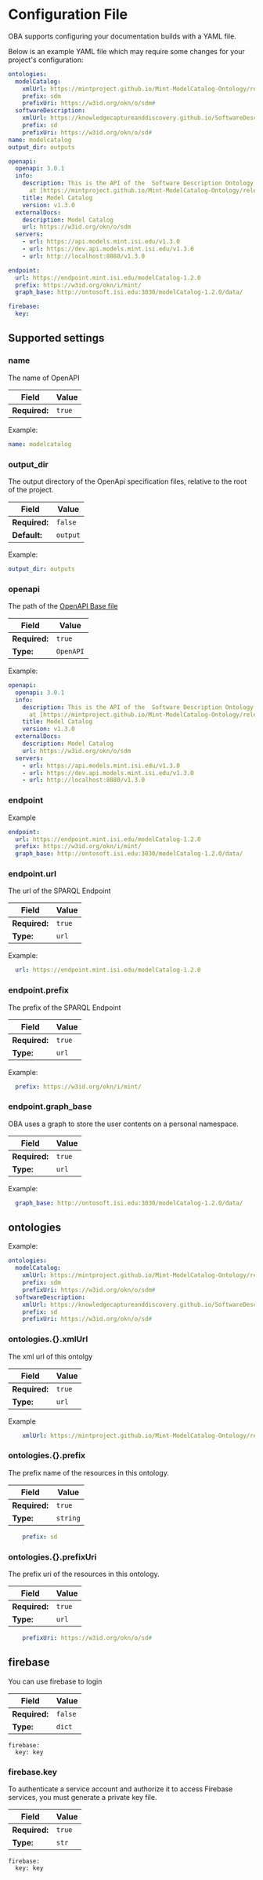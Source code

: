 # Configuration File

OBA supports configuring your documentation builds with a YAML file.

Below is an example YAML file which may require some changes for your project's configuration:

```yaml
ontologies:
  modelCatalog:
    xmlUrl: https://mintproject.github.io/Mint-ModelCatalog-Ontology/release/1.2.0/ontology.xml
    prefix: sdm
    prefixUri: https://w3id.org/okn/o/sdm#
  softwareDescription:
    xmlUrl: https://knowledgecaptureanddiscovery.github.io/SoftwareDescriptionOntology/release/1.4.0/ontology.xml
    prefix: sd
    prefixUri: https://w3id.org/okn/o/sd#
name: modelcatalog
output_dir: outputs

openapi:
  openapi: 3.0.1
  info:
    description: This is the API of the  Software Description Ontology
      at [https://mintproject.github.io/Mint-ModelCatalog-Ontology/release/1.3.0/index-en.html](https://w3id.org/okn/o/sdm)
    title: Model Catalog
    version: v1.3.0
  externalDocs:
    description: Model Catalog
    url: https://w3id.org/okn/o/sdm
  servers:
    - url: https://api.models.mint.isi.edu/v1.3.0
    - url: https://dev.api.models.mint.isi.edu/v1.3.0
    - url: http://localhost:8080/v1.3.0

endpoint:
  url: https://endpoint.mint.isi.edu/modelCatalog-1.2.0
  prefix: https://w3id.org/okn/i/mint/
  graph_base: http://ontosoft.isi.edu:3030/modelCatalog-1.2.0/data/

firebase:
  key:
```


## Supported settings

### name

The name of OpenAPI

| Field | Value |
|---|---|
| **Required:** | ``true`` |

Example:

```yaml
name: modelcatalog
```


### output_dir

The output directory of the OpenApi specification files, relative to the root of the project.

| Field | Value |
|---|---|
| **Required:** | ``false`` |
| **Default:** | ``output`` |


Example:

```yaml
output_dir: outputs
```


### openapi

The path of the [OpenAPI Base file](https://swagger.io/docs/specification/basic-structure/)

| Field | Value |
|---|---|
| **Required:** | ``true`` |
| **Type:** | ``OpenAPI`` |


Example:

```yaml
openapi:
  openapi: 3.0.1
  info:
    description: This is the API of the  Software Description Ontology
      at [https://mintproject.github.io/Mint-ModelCatalog-Ontology/release/1.3.0/index-en.html](https://w3id.org/okn/o/sdm)
    title: Model Catalog
    version: v1.3.0
  externalDocs:
    description: Model Catalog
    url: https://w3id.org/okn/o/sdm
  servers:
    - url: https://api.models.mint.isi.edu/v1.3.0
    - url: https://dev.api.models.mint.isi.edu/v1.3.0
    - url: http://localhost:8080/v1.3.0
  ```

### endpoint

Example

```yaml
endpoint:
  url: https://endpoint.mint.isi.edu/modelCatalog-1.2.0
  prefix: https://w3id.org/okn/i/mint/
  graph_base: http://ontosoft.isi.edu:3030/modelCatalog-1.2.0/data/
```

### endpoint.url

The url of the SPARQL Endpoint 

| Field | Value |
|---|---|
| **Required:** | ``true`` |
| **Type:** | ``url`` |


Example:

```yaml
  url: https://endpoint.mint.isi.edu/modelCatalog-1.2.0
```


### endpoint.prefix


The prefix of the SPARQL Endpoint 

| Field | Value |
|---|---|
| **Required:** | ``true`` |
| **Type:** | ``url`` |


Example:

```yaml
  prefix: https://w3id.org/okn/i/mint/
```


### endpoint.graph_base

OBA uses a graph to store the user contents on a personal namespace. 

| Field | Value |
|---|---|
| **Required:** | ``true`` |
| **Type:** | ``url`` |


Example:

```yaml
  graph_base: http://ontosoft.isi.edu:3030/modelCatalog-1.2.0/data/
```


## ontologies

Example:

```yaml
ontologies:
  modelCatalog:
    xmlUrl: https://mintproject.github.io/Mint-ModelCatalog-Ontology/release/1.2.0/ontology.xml
    prefix: sdm
    prefixUri: https://w3id.org/okn/o/sdm#
  softwareDescription:
    xmlUrl: https://knowledgecaptureanddiscovery.github.io/SoftwareDescriptionOntology/release/1.4.0/ontology.xml
    prefix: sd
    prefixUri: https://w3id.org/okn/o/sd#
```

### ontologies.{}.xmlUrl

The xml url of this ontolgy

| Field | Value |
|---|---|
| **Required:** | ``true`` |
| **Type:** | ``url`` |

Example

```yaml
    xmlUrl: https://mintproject.github.io/Mint-ModelCatalog-Ontology/release/1.2.0/ontology.xml
```



### ontologies.{}.prefix

The prefix name of the resources in this ontology.


| Field | Value |
|---|---|
| **Required:** | ``true`` |
| **Type:** | ``string`` |


```yaml
    prefix: sd
```

### ontologies.{}.prefixUri

The prefix uri of the resources in this ontology.


| Field | Value |
|---|---|
| **Required:** | ``true`` |
| **Type:** | ``url`` |

```yaml
    prefixUri: https://w3id.org/okn/o/sd#
```


## firebase

You can use firebase to login

| Field | Value |
|---|---|
| **Required:** | ``false`` |
| **Type:** | ``dict`` |

```
firebase:
  key: key
```

### firebase.key

To authenticate a service account and authorize it to access Firebase services, you must generate a private key file.



| Field | Value |
|---|---|
| **Required:** | ``true`` |
| **Type:** | ``str`` |

```
firebase:
  key: key
```
